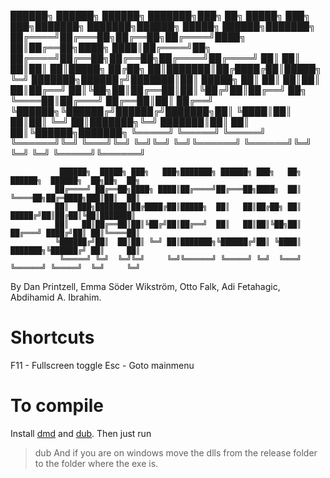  ██████╗ ██████╗ ██████╗ ███████╗███╗   ██╗ █████╗ ███╗   ███╗███████╗       ███████╗██████╗  █████╗  ██████╗███████╗
██╔════╝██╔═══██╗██╔══██╗██╔════╝████╗  ██║██╔══██╗████╗ ████║██╔════╝██╗    ██╔════╝██╔══██╗██╔══██╗██╔════╝██╔════╝
██║     ██║   ██║██║  ██║█████╗  ██╔██╗ ██║███████║██╔████╔██║█████╗  ╚═╝    ███████╗██████╔╝███████║██║     █████╗
██║     ██║   ██║██║  ██║██╔══╝  ██║╚██╗██║██╔══██║██║╚██╔╝██║██╔══╝  ██╗    ╚════██║██╔═══╝ ██╔══██║██║     ██╔══╝
╚██████╗╚██████╔╝██████╔╝███████╗██║ ╚████║██║  ██║██║ ╚═╝ ██║███████╗╚═╝    ███████║██║     ██║  ██║╚██████╗███████╗
 ╚═════╝ ╚═════╝ ╚═════╝ ╚══════╝╚═╝  ╚═══╝╚═╝  ╚═╝╚═╝     ╚═╝╚══════╝       ╚══════╝╚═╝     ╚═╝  ╚═╝ ╚═════╝╚══════╝

			   ██████╗  █████╗ ███╗   ███╗███████╗ ██████╗ ███╗   ██╗    ██████╗  ██████╗  ██╗██╗  ██╗
			  ██╔════╝ ██╔══██╗████╗ ████║██╔════╝██╔═══██╗████╗  ██║    ╚════██╗██╔═████╗███║██║  ██║
			  ██║  ███╗███████║██╔████╔██║█████╗  ██║   ██║██╔██╗ ██║     █████╔╝██║██╔██║╚██║███████║
			  ██║   ██║██╔══██║██║╚██╔╝██║██╔══╝  ██║   ██║██║╚██╗██║    ██╔═══╝ ████╔╝██║ ██║╚════██║
			  ╚██████╔╝██║  ██║██║ ╚═╝ ██║███████╗╚██████╔╝██║ ╚████║    ███████╗╚██████╔╝ ██║     ██║
			   ╚═════╝ ╚═╝  ╚═╝╚═╝     ╚═╝╚══════╝ ╚═════╝ ╚═╝  ╚═══╝    ╚══════╝ ╚═════╝  ╚═╝     ╚═╝

By Dan Printzell, Emma Söder Wikström, Otto Falk, Adi Fetahagic, Abdihamid A. Ibrahim.

Shortcuts
=========
F11 - Fullscreen toggle
Esc - Goto mainmenu

To compile
==========
Install [dmd](http://dlang.org/download.html) and [dub](http://code.dlang.org/download).
Then just run
> dub
And if you are on windows move the dlls from the release folder to the folder where the exe is.
